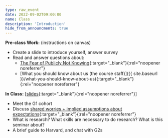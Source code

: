 ```yaml
---
type: raw_event
date: 2022-09-02T09:00:00
name: Class
description: 'Introduction'
hide_from_announcments: true
---
```


**Pre-class Work:** (instructions on canvas)
* Create a slide to introduce yourself, answer survey
* Read and answer questions about:
  * [The Fear of Publicly Not Knowing](https://medium.com/bucknell-hci/the-fear-of-publicly-not-knowing-239e1b7a39f3){:target="_blank"}{:rel="noopener noreferrer"}
  * [What you should know about us (the course staff)]({{ site.baseurl }}/what-you-should-know-about-us){:target="_blank"}{:rel="noopener noreferrer"}

**In Class:** \[[slides](https://docs.google.com/presentation/d/1Mal6OeGr5pl60iXjVjWIwG764Bn2E2JFxKAui0E4xFo/edit?usp=sharing){:target="_blank"}{:rel="noopener noreferrer"}\]
* Meet the G1 cohort
* Discuss [shared worries + implied assumptions about expectations](https://docs.google.com/document/d/1K8hvvaL9XmoDkbzBFKALfp1l3WQVhooQ_pTSBQH5BbU/edit#){:target="_blank"}{:rel="noopener noreferrer"}
* What is research? What skills are necessary to do research? What is this seminar about?
* A brief guide to Harvard, and chat with G2s
